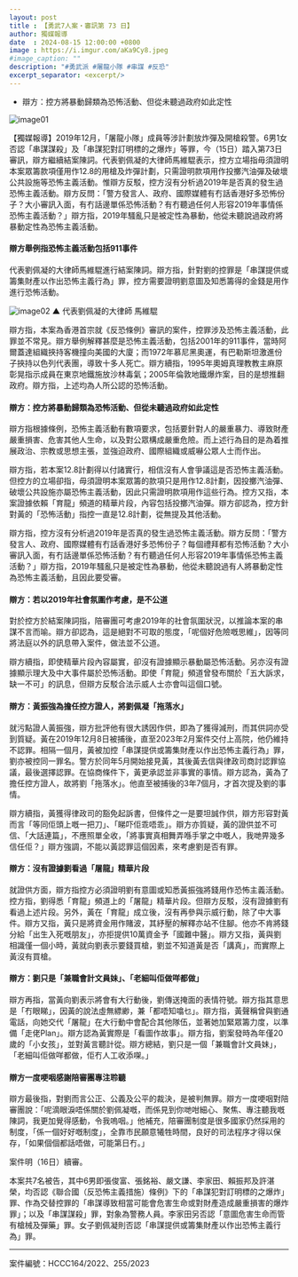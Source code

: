 ```yaml
---
layout: post
title : 【勇武7人案・審訊第 73 日】
author: 獨媒報導
date  : 2024-08-15 12:00:00 +0800
image : https://i.imgur.com/aKa9Cy8.jpeg
#image_caption: ""
description: "#勇武派 #屠龍小隊 #串謀 #反恐"
excerpt_separator: <excerpt/>
---
```


- 辯方：控方將暴動歸類為恐怖活動、但從未聽過政府如此定性

<excerpt/>

![image01](https://i.imgur.com/TdB79rU.png)

【獨媒報導】2019年12月，「屠龍小隊」成員等涉計劃放炸彈及開槍殺警。6男1女否認「串謀謀殺」及「串謀犯對訂明標的之爆炸」等罪，今（15日）踏入第73日審訊，辯方繼續結案陳詞。代表劉佩凝的大律師馬維騉表示，控方立場指毋須證明本案眾籌款項僅用作12.8的用槍及炸彈計劃，只需證明款項用作投擲汽油彈及破壞公共設施等恐怖主義活動。惟辯方反駁，控方沒有分析過2019年是否真的發生過恐怖主義活動。辯方反問：「警方發言人、政府、國際媒體有冇話香港好多恐怖份子？大小審訊入面，有冇話邊單係恐怖活動？有冇聽過任何人形容2019年事情係恐怖主義活動？」辯方指，2019年騷亂只是被定性為暴動，他從未聽說過政府將暴動定性為恐怖主義活動。

#### 辯方舉例指恐怖主義活動包括911事件

代表劉佩凝的大律師馬維騉進行結案陳詞。辯方指，針對劉的控罪是「串謀提供或籌集財產以作出恐怖主義行為」罪，控方需要證明劉意圖及知悉籌得的金錢是用作進行恐怖活動。

![image02](https://i.imgur.com/bBmqLT6.png)
▲ 代表劉佩凝的大律師 馬維騉

辯方指，本案為香港首宗就《反恐條例》審訊的案件，控罪涉及恐怖主義活動，此罪並不常見。辯方舉例解釋甚麼是恐怖主義活動，包括2001年的911事件，當時阿爾蓋達組織挾持客機撞向美國的大廈；而1972年慕尼黑奧運，有巴勒斯坦激進份子挾持以色列代表團，導致十多人死亡。辯方續指，1995年奧姆真理教教主麻原彰晃指示成員在東京地鐵施放沙林毒氣；2005年倫敦地鐵爆炸案，目的是想推翻政府。辯方指，上述均為人所公認的恐怖活動。

#### 辯方：控方將暴動歸類為恐怖活動、但從未聽過政府如此定性

辯方指根據條例，恐怖主義活動有數項要求，包括要針對人的嚴重暴力、導致財產嚴重損害、危害其他人生命，以及對公眾構成嚴重危險。而上述行為目的是為着推展政治、宗教或思想主張，並強迫政府、國際組織或威嚇公眾人士而作出。

辯方指，若本案12.8計劃得以付諸實行，相信沒有人會爭議這是否恐怖主義活動。但控方的立場卻指，毋須證明本案眾籌的款項只是用作12.8計劃，因投擲汽油彈、破壞公共設施亦屬恐怖主義活動，因此只需證明款項用作這些行為。控方又指，本案證據依賴「育龍」頻道的精華片段，內容包括投擲汽油彈。辯方卻認為，控方針對黃的「恐怖活動」指控一直是12.8計劃，從無提及其他活動。

辯方指，控方沒有分析過2019年是否真的發生過恐怖主義活動。辯方反問：「警方發言人、政府、國際媒體有冇話香港好多恐怖份子？每個禮拜都有恐怖活動？大小審訊入面，有冇話邊單係恐怖活動？有冇聽過任何人形容2019年事情係恐怖主義活動？」辯方指，2019年騷亂只是被定性為暴動，他從未聽說過有人將暴動定性為恐怖主義活動，且因此要受審。

#### 辯方：若以2019年社會氛圍作考慮，是不公道

對於控方於結案陳詞指，陪審團可考慮2019年的社會氛圍狀況，以推論本案的串謀不言而喻。辯方卻認為，這是絕對不可取的態度，「呢個好危險嘅思維」，因等同將法庭以外的訊息帶入案件，做法並不公道。

辯方續指，即使精華片段內容屬實，卻沒有證據顯示暴動屬恐怖活動。另亦沒有證據顯示理大及中大事件屬於恐怖活動。即使「育龍」頻道曾發布關於「五大訴求，缺一不可」的訊息，但辯方反駁合法示威人士亦會叫這個口號。

#### 辯方：黃振強為擔任控方證人，將劉佩凝「拖落水」

就污點證人黃振強，辯方批評他有很大誘因作供，即為了獲得減刑，而其供詞亦受到質疑。黃在2019年12月8日被捕後，直至2023年2月案件交付上高院，他仍維持不認罪。相隔一個月，黃被加控「串謀提供或籌集財產以作出恐怖主義行為」罪，劉亦被控同一罪名。警方於同年5月開始接見黃，其後黃去信與律政司商討認罪協議，最後選擇認罪。在協商條件下，黃更承認並非事實的事情。辯方認為，黃為了擔任控方證人，故將劉「拖落水」。他直至被捕後的3年7個月，才首次提及劉的事情。

辯方續指，黃獲得律政司的豁免起訴書，但條件之一是要坦誠作供，辯方形容對黃而言「等同佢頭上嘅一把刀」、「睇吓佢乖唔乖」。辯方亦質疑，黃的證供並不可信、「大話連篇」，不應照單全收，「將事實真相舞弄喺手掌之中嘅人，我哋畀幾多信任佢？」辯方強調，不能以黃認罪這個因素，來考慮劉是否有罪。

#### 辯方：沒有證據劉看過「屠龍」精華片段

就證供方面，辯方指控方必須證明劉有意圖或知悉黃振強將錢用作恐怖主義活動。控方指，劉得悉「育龍」頻道上的「屠龍」精華片段。但辯方反駁，沒有證據劉有看過上述片段。另外，黃在「育龍」成立後，沒有再參與示威行動，除了中大事件。辯方又指，黃只是將資金用作賭波，其紓壓的解釋亦站不住腳。他亦不肯將錢分給「出生入死嘅朋友」，亦拒提供10萬資金予「國難中醫」。辯方又指，黃與劉相識僅一個小時，黃就向劉表示要錢買槍，劉並不知道黃是否「講真」，而實際上黃沒有買槍。

#### 辯方：劉只是「兼職會計文員妹」、「老細叫佢做咩都做」

辯方再指，當黃向劉表示將會有大行動後，劉傳送掩面的表情符號。辯方指其意思是「冇眼睇」，因黃的說法虛無縹緲，兼「都唔知噏乜」。辯方指，黃聲稱曾與劉通電話，向她交代「屠龍」在大行動中會配合其他隊伍，並著她加緊眾籌力度，以準備「走佬Plan」。辯方認為黃實際是「看圖作故事」。辯方指，劉案發時為年僅20歲的「小女孩」，並對黃言聽計從。辯方總結，劉只是一個「兼職會計文員妹」，「老細叫佢做咩都做，佢冇人工收添㗎。」

#### 辯方一度哽咽感謝陪審團專注聆聽

辯方最後指，對劉而言公正、公義及公平的裁決，是被判無罪。辯方一度哽咽對陪審團說：「呢滴眼淚唔係關於劉佩凝嘅，而係見到你哋咁細心、聚焦、專注聽我嘅陳詞，我更加覺得感動，令我嗚咽。」他補充，陪審團制度是很多國家仍然採用的制度，「係一個好好嘅制度」，全靠市民願意犧牲時間，良好的司法程序才得以保存，「如果個個都話唔做，可能第日冇。」

案件明（16日）續審。

本案共7名被告，其中6男即張俊富、張銘裕、嚴文謙、李家田、賴振邦及許湛榮，均否認《聯合國（反恐怖主義措施）條例》下的「串謀犯對訂明標的之爆炸」罪、作為交替控罪的「串謀導致相當可能會危害生命或對財產造成嚴重損害的爆炸罪」；以及「串謀謀殺」罪，對象為警務人員。李家田另否認「意圖危害生命而管有槍械及彈藥」罪。女子劉佩凝則否認「串謀提供或籌集財產以作出恐怖主義行為」罪。

---

案件編號：HCCC164/2022、255/2023
